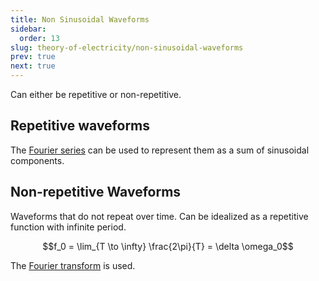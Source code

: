 ```yaml
---
title: Non Sinusoidal Waveforms
sidebar:
  order: 13
slug: theory-of-electricity/non-sinusoidal-waveforms
prev: true
next: true
---
```


Can either be repetitive or non-repetitive.

## Repetitive waveforms

The [Fourier series](/theory-of-electricity/fourier-series) can be used to represent them as a sum of sinusoidal components.

## Non-repetitive Waveforms

Waveforms that do not repeat over time. Can be idealized as a repetitive function with infinite period.

```math
f_0 = \lim_{T \to \infty} \frac{2\pi}{T} = \delta \omega_0
```

The [Fourier transform](/theory-of-electricity/fourier-transform) is used.
